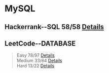 
# MySQL
## Hackerrank--SQL 58/58 [Details](https://github.com/chongchong6/SQL/tree/master/HackerRank_SQL)
## LeetCode--DATABASE 
> Easy 78/97 [Details](https://github.com/chongchong6/SQL/tree/master/LeetCode/Easy)<br>
> Medium 33/64 [Details](https://github.com/chongchong6/SQL/tree/master/LeetCode/Medium)<br>
> Hard 13/22 [Details](https://github.com/chongchong6/SQL/tree/master/LeetCode/Hard)
